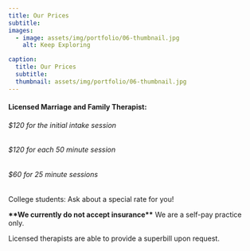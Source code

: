 ```yaml
---
title: Our Prices
subtitle: 
images:
  - image: assets/img/portfolio/06-thumbnail.jpg
    alt: Keep Exploring

caption:
  title: Our Prices
  subtitle: 
  thumbnail: assets/img/portfolio/06-thumbnail.jpg
---
```


<h4>Licensed Marriage and Family Therapist:</h4>
<h6>$120 for the initial intake session</h6>
<h6>$120 for each 50 minute session</h6>
<h6>$60 for 25 minute sessions</h6>

College students: Ask about a special rate for you!<br>

**\*\*We currently do not accept insurance\*\***
 We are a self-pay practice only. 

Licensed therapists are able to provide a superbill upon request.

